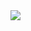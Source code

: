 <img src="[[../]()](https://raw.githubusercontent.com/KGS97/masai-course/main/Assignments/React/Component_hierarchy_and_data_flow_between_components/Component_heirarchy/Tic%20Tac%20Toe.png)">
